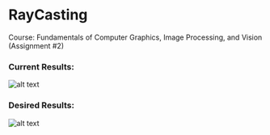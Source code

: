 # RayCasting
Course: Fundamentals of Computer Graphics, Image Processing, and Vision (Assignment #2)

### Current Results:  
![alt text](https://github.com/eyalw711/RayTracing/blob/master/scenes/Spheres.png "Current Results")

### Desired Results:
![alt text](https://github.com/eyalw711/RayTracing/blob/master/%E2%80%8F%E2%80%8Fscenes2017/Spheres.png "Desired Results")
